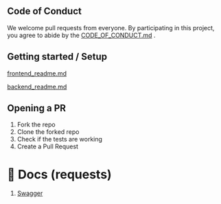 ## Code of Conduct

We welcome pull requests from everyone. By participating in this project, you
agree to abide by the [CODE_OF_CONDUCT.md](https://github.com/espoo-dev/espoo-dev/blob/main/CODE_OF_CONDUCT.md)
.

## Getting started / Setup

[frontend_readme.md](https://github.com/espoo-dev/espoo-dev/blob/main/frontend/README.md)

[backend_readme.md](https://github.com/espoo-dev/espoo-dev/blob/main/backend/README.md)

## Opening a PR
1. Fork the repo
2. Clone the forked repo
3. Check if the tests are working
4. Create a Pull Request

# 📝 Docs (requests)

1. [Swagger](https://espoo-staging.herokuapp.com/api-docs/index.html)
